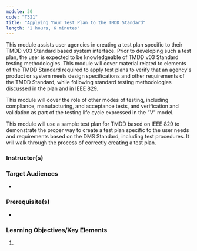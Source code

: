 ```yaml
---
module: 30
code: "T321"
title: "Applying Your Test Plan to the TMDD Standard"
length: "2 hours, 6 minutes"
---
```

This module assists user agencies in creating a test plan specific to their TMDD v03 Standard based system interface. Prior to developing such a test plan, the user is expected to be knowledgeable of TMDD v03 Standard testing methodologies. This module will cover material related to elements of the TMDD Standard required to apply test plans to verify that an agency's product or system meets design specifications and other requirements of the TMDD Standard, while following standard testing methodologies discussed in the plan and in IEEE 829.

This module will cover the role of other modes of testing, including compliance, manufacturing, and acceptance tests, and verification and validation as part of the testing life cycle expressed in the "V" model.

This module will use a sample test plan for TMDD based on IEEE 829 to demonstrate the proper way to create a test plan specific to the user needs and requirements based on the DMS Standard, including test procedures. It will walk through the process of correctly creating a test plan.

### Instructor(s)


### Target Audiences
* 

### Prerequisite(s)
* 

### Learning Objectives/Key Elements
1. 